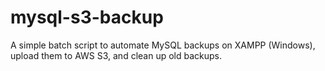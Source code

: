 # mysql-s3-backup
A simple batch script to automate MySQL backups on XAMPP (Windows), upload them to AWS S3, and clean up old backups.
